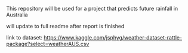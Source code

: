 This repository will be used for a project that predicts future rainfall in Australia

will update to full readme after report is finished

link to dataset: https://www.kaggle.com/jsphyg/weather-dataset-rattle-package?select=weatherAUS.csv